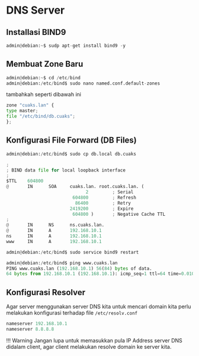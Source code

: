 # DNS Server

## Installasi BIND9

``` py
admin@debian:~$ sudp apt-get install bind9 -y
```

## Membuat Zone Baru

``` py
admin@debian:~$ cd /etc/bind
admin@debian:/etc/bind$ sudo nano named.conf.default-zones
```
tambahkah seperti dibawah ini
``` py title="sudo nano named.conf.default-zones"
zone "cuaks.lan" {
type master;
file "/etc/bind/db.cuaks";
};
```

## Konfigurasi File Forward (DB Files)

``` py
admin@debian:/etc/bind$ sudo cp db.local db.cuaks
```
``` py title="sudo nano db.cuaks"
;
; BIND data file for local loopback interface
;
$TTL    604800
@       IN      SOA     cuaks.lan. root.cuaks.lan. (
                              2         ; Serial
                         604800         ; Refresh
                          86400         ; Retry
                        2419200         ; Expire
                         604800 )       ; Negative Cache TTL
;
@       IN      NS      ns.cuaks.lan.
@       IN      A       192.168.10.1
ns      IN      A       192.168.10.1
www     IN      A       192.168.10.1
```
``` py
admin@debian:/etc/bind$ sudo service bind9 restart
```
``` py
admin@debian:/etc/bind$ ping www.cuaks.lan
PING www.cuaks.lan (192.168.10.1) 56(84) bytes of data.
64 bytes from 192.168.10.1 (192.168.10.1): icmp_seq=1 ttl=64 time=0.010 ms
```

## Konfigurasi Resolver

Agar server menggunakan server DNS kita untuk mencari domain kita perlu melakukan konfigurasi terhadap file `/etc/resolv.conf`

``` py title="sudo nano /etc/resolv.conf"
nameserver 192.168.10.1
nameserver 8.8.8.8
```
!!! Warning
    Jangan lupa untuk memasukkan pula IP Address server DNS didalam client, agar client melakukan resolve domain ke server kita.